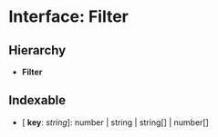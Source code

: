 # Interface: Filter

## Hierarchy

* **Filter**

## Indexable

* \[ **key**: *string*\]: number | string | string[] | number[]

